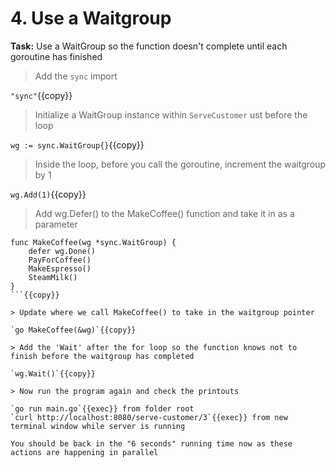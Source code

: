 # 4. Use a Waitgroup

**Task:** Use a WaitGroup so the function doesn't complete until each goroutine has finished

> Add the `sync` import

`"sync"`{{copy}}

> Initialize a WaitGroup instance within `ServeCustomer` ust before the loop

`wg := sync.WaitGroup{}`{{copy}}

> Inside the loop, before you call the goroutine, increment the waitgroup by 1

`wg.Add(1)`{{copy}}

> Add wg.Defer() to the MakeCoffee() function and take it in as a parameter

```
func MakeCoffee(wg *sync.WaitGroup) {
	defer wg.Done()
	PayForCoffee()
	MakeEspresso()
	SteamMilk()
}
```{{copy}}

> Update where we call MakeCoffee() to take in the waitgroup pointer

`go MakeCoffee(&wg)`{{copy}}

> Add the 'Wait' after the for loop so the function knows not to finish before the waitgroup has completed

`wg.Wait()`{{copy}}

> Now run the program again and check the printouts

`go run main.go`{{exec}} from folder root
`curl http://localhost:8080/serve-customer/3`{{exec}} from new terminal window while server is running

You should be back in the "6 seconds" running time now as these actions are happening in parallel